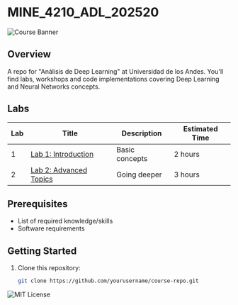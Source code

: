 # MINE_4210_ADL_202520
![Course Banner](docs/images/banner.png)

## Overview

A repo for "Análisis de Deep Learning" at Universidad de los Andes. You'll find labs, workshops and code implementations covering Deep Learning and Neural Networks concepts.

## Labs

| Lab | Title | Description | Estimated Time |
|-----|-------|-------------|----------------|
| 1   | [Lab 1: Introduction](labs/lab1/README.md) | Basic concepts | 2 hours |
| 2   | [Lab 2: Advanced Topics](labs/lab2/README.md) | Going deeper | 3 hours |

## Prerequisites

- List of required knowledge/skills
- Software requirements

## Getting Started

1. Clone this repository:
   ```bash
   git clone https://github.com/yourusername/course-repo.git

![MIT License](https://img.shields.io/badge/license-MIT-blue.svg)
